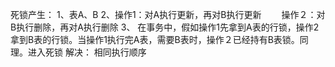 死锁产生：
1、表A、B
2、操作1：对A执行更新，再对B执行更新
　　操作２：对B执行删除，再对A执行删除
3、 在事务中，假如操作1先拿到A表的行锁，操作2拿到B表的行锁。当操作1执行完A表，需要B表时，操作２已经持有B表锁。同理。进入死锁
解决：
相同执行顺序
